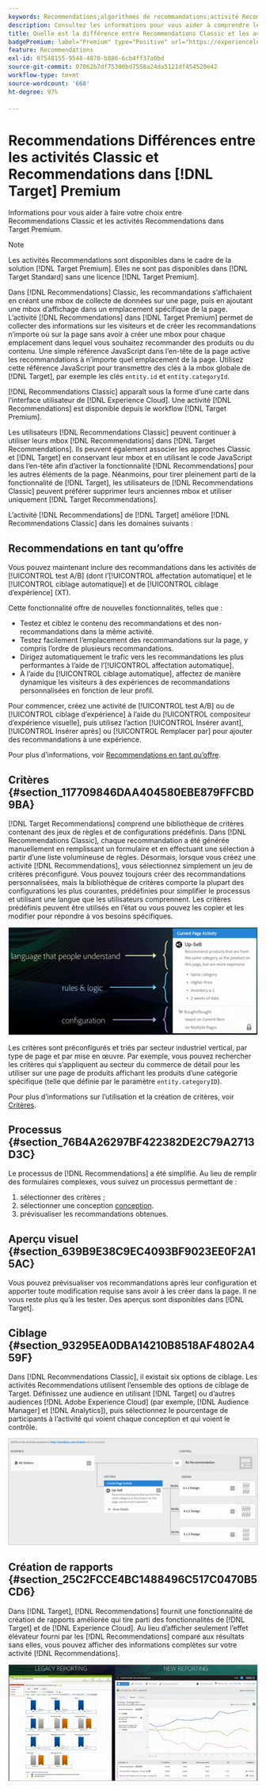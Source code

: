 ```yaml
---
keywords: Recommendations;algorithmes de recommandations;activité Recommendations;Recommendations Classic
description: Consultez les informations pour vous aider à comprendre les différences entre l’ancienne version Recommendations Classic et les activités Recommendations dans [!DNL Target] Premium.
title: Quelle est la différence entre Recommendations Classic et les activités Recommendations dans [!DNL Target] Premium ?
badgePremium: label="Premium" type="Positive" url="https://experienceleague.adobe.com/docs/target/using/introduction/intro.html?lang=en#premium newtab=true" tooltip="See what's included in Target Premium."
feature: Recommendations
exl-id: 07548155-9548-4870-b886-6cb4ff37a0bd
source-git-commit: 07062b7df75300bd7558a24da5121df454520e42
workflow-type: tm+mt
source-wordcount: '668'
ht-degree: 97%

---
```


# Recommendations Différences entre les activités Classic et Recommendations dans [!DNL Target] Premium

Informations pour vous aider à faire votre choix entre Recommendations Classic et les activités Recommendations dans Target Premium.

>[!NOTE]
>
>Les activités Recommendations sont disponibles dans le cadre de la solution [!DNL Target Premium]. Elles ne sont pas disponibles dans [!DNL Target Standard] sans une licence [!DNL Target Premium].

Dans [!DNL Recommendations] Classic, les recommandations s’affichaient en créant une mbox de collecte de données sur une page, puis en ajoutant une mbox d’affichage dans un emplacement spécifique de la page. L’activité [!DNL Recommendations] dans [!DNL Target Premium] permet de collecter des informations sur les visiteurs et de créer les recommandations n’importe où sur la page sans avoir à créer une mbox pour chaque emplacement dans lequel vous souhaitez recommander des produits ou du contenu. Une simple référence JavaScript dans l’en-tête de la page active les recommandations à n’importe quel emplacement de la page. Utilisez cette référence JavaScript pour transmettre des clés à la mbox globale de [!DNL Target], par exemple les clés `entity.id` et `entity.categoryId`.

[!DNL Recommendations Classic] apparaît sous la forme d’une carte dans l’interface utilisateur de [!DNL Experience Cloud]. Une activité [!DNL Recommendations] est disponible depuis le workflow [!DNL Target Premium].

Les utilisateurs [!DNL Recommendations Classic] peuvent continuer à utiliser leurs mbox [!DNL Recommendations] dans [!DNL Target Recommendations]. Ils peuvent également associer les approches Classic et [!DNL Target] en conservant leur mbox et en utilisant le code JavaScript dans l’en-tête afin d’activer la fonctionnalité [!DNL Recommendations] pour les autres éléments de la page. Néanmoins, pour tirer pleinement parti de la fonctionnalité de [!DNL Target], les utilisateurs de [!DNL Recommendations Classic] peuvent préférer supprimer leurs anciennes mbox et utiliser uniquement [!DNL Target Recommendations].

L’activité [!DNL Recommendations] de [!DNL Target] améliore [!DNL Recommendations Classic] dans les domaines suivants :

## Recommendations en tant qu’offre

Vous pouvez maintenant inclure des recommandations dans les activités de [!UICONTROL test A/B] (dont l’[!UICONTROL affectation automatique] et le [!UICONTROL ciblage automatique]) et de [!UICONTROL ciblage d’expérience] (XT).

Cette fonctionnalité offre de nouvelles fonctionnalités, telles que :

* Testez et ciblez le contenu des recommandations et des non-recommandations dans la même activité.
* Testez facilement l’emplacement des recommandations sur la page, y compris l’ordre de plusieurs recommandations.
* Dirigez automatiquement le trafic vers les recommandations les plus performantes à l’aide de l’[!UICONTROL affectation automatique].
* À l’aide du [!UICONTROL ciblage automatique], affectez de manière dynamique les visiteurs à des expériences de recommandations personnalisées en fonction de leur profil.

Pour commencer, créez une activité de [!UICONTROL test A/B] ou de [!UICONTROL ciblage d’expérience] à l’aide du [!UICONTROL compositeur d’expérience visuelle], puis utilisez l’action [!UICONTROL Insérer avant], [!UICONTROL Insérer après] ou [!UICONTROL Remplacer par] pour ajouter des recommandations à une expérience.

Pour plus d’informations, voir [Recommendations en tant qu’offre](/help/main/c-recommendations/recommendations-as-an-offer.md).

## Critères {#section_117709846DAA404580EBE879FFCBD9BA}

[!DNL Target Recommendations] comprend une bibliothèque de critères contenant des jeux de règles et de configurations prédéfinis. Dans [!DNL Recommendations Classic], chaque recommandation a été générée manuellement en remplissant un formulaire et en effectuant une sélection à partir d’une liste volumineuse de règles. Désormais, lorsque vous créez une activité [!DNL Recommendations], vous sélectionnez simplement un jeu de critères préconfiguré. Vous pouvez toujours créer des recommandations personnalisées, mais la bibliothèque de critères comporte la plupart des configurations les plus courantes, prédéfinies pour simplifier le processus et utilisant une langue que les utilisateurs comprennent. Les critères prédéfinis peuvent être utilisés en l’état ou vous pouvez les copier et les modifier pour répondre à vos besoins spécifiques.

![image overview_critères](assets/overview_criteria.png)

Les critères sont préconfigurés et triés par secteur industriel vertical, par type de page et par mise en œuvre. Par exemple, vous pouvez rechercher les critères qui s’appliquent au secteur du commerce de détail pour les utiliser sur une page de produits affichant les produits d’une catégorie spécifique (telle que définie par le paramètre `entity.categoryID`).

Pour plus d’informations sur l’utilisation et la création de critères, voir [Critères](/help/main/c-recommendations/c-algorithms/algorithms.md).

## Processus {#section_76B4A26297BF422382DE2C79A2713D3C}

Le processus de [!DNL Recommendations] a été simplifié. Au lieu de remplir des formulaires complexes, vous suivez un processus permettant de :

1. sélectionner des critères ;
1. sélectionner une conception  [conception](/help/main/c-recommendations/c-design-overview/create-design.md#task_CC5BD28C364742218C1ACAF0D45E0E14).
1. prévisualiser les recommandations obtenues.

## Aperçu visuel  {#section_639B9E38C9EC4093BF9023EE0F2A15AC}

Vous pouvez prévisualiser vos recommandations après leur configuration et apporter toute modification requise sans avoir à les créer dans la page. Il ne vous reste plus qu’à les tester. Des aperçus sont disponibles dans [!DNL Target].

## Ciblage {#section_93295EA0DBA14210B8518AF4802A459F}

Dans [!DNL Recommendations Classic], il existait six options de ciblage. Les activités Recommendations utilisent l’ensemble des options de ciblage de Target. Définissez une audience en utilisant [!DNL Target] ou d’autres audiences [!DNL Adobe Experience Cloud] (par exemple, [!DNL Audience Manager] et [!DNL Analytics]), puis sélectionnez le pourcentage de participants à l’activité qui voient chaque conception et qui voient le contrôle.

![image overview_targeting](assets/overview_targeting.png)

## Création de rapports {#section_25C2FCCE4BC1488496C517C0470B5CD6}

Dans [!DNL Target], [!DNL Recommendations] fournit une fonctionnalité de création de rapports améliorée qui tire parti des fonctionnalités de [!DNL Target] et de [!DNL Experience Cloud]. Au lieu d’afficher seulement l’effet élévateur fourni par les [!DNL Recommendations] comparé aux résultats sans elles, vous pouvez afficher des informations complètes sur votre activité [!DNL Recommendations].

![image overview_report](assets/overview_report.png)
